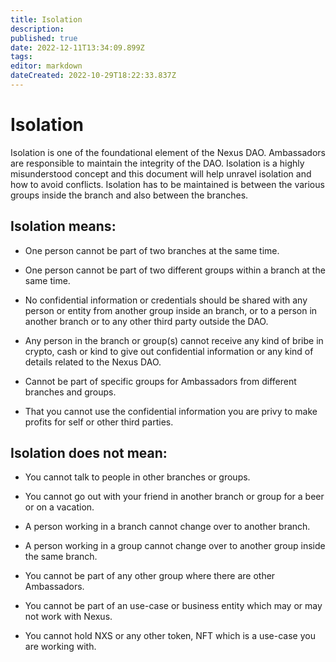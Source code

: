 ```yaml
---
title: Isolation
description: 
published: true
date: 2022-12-11T13:34:09.899Z
tags: 
editor: markdown
dateCreated: 2022-10-29T18:22:33.837Z
---
```


# Isolation
Isolation is one of the foundational element of the Nexus DAO.  Ambassadors are responsible to maintain the integrity of the DAO. Isolation is a highly misunderstood concept and this document will help unravel isolation and how to avoid conflicts. Isolation has to be maintained is between the various groups inside the branch and also between the branches.

## Isolation means:

- One person cannot be part of two branches at the same time.

- One person cannot be part of two different groups within a branch at the same time.

- No confidential information or credentials should be shared with any person or entity from another group inside an branch, or to a person in another branch or to any other third party outside the DAO.

- Any person in the branch or group(s) cannot receive any kind of bribe in crypto, cash or kind to give out confidential information or any kind of details related to the Nexus DAO.

- Cannot be part of specific groups for Ambassadors from different branches and groups.

- That you cannot use the confidential information you are privy to make profits for self or other third parties. 

## Isolation does not mean:

- You cannot talk to people in other branches or groups.

- You cannot go out with your friend in another branch or group for a beer or on a vacation.

- A person working in a branch cannot change over to another branch.

- A person working in a group cannot change over to another group inside the same branch.

- You cannot be part of any other group where there are other Ambassadors.

- You cannot be part of an use-case or business entity which may or may not work with Nexus.

- You cannot hold NXS or any other token, NFT which is a use-case you are working with.